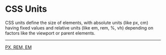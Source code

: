 # CSS Units

CSS units define the size of elements, with absolute units (like px, cm) having fixed values and relative units (like em, rem, %, vh) depending on factors like the viewport or parent elements.

---

[PX, REM, EM](CSS%20Units%201b2aeacbb29981bf8e74fe6ea49c495b/PX,%20REM,%20EM%201b2aeacbb29981208452f7672c1f7ce1.md)